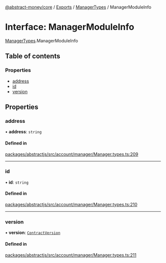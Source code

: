 [@abstract-money/core](../README.md) / [Exports](../modules.md) / [ManagerTypes](../modules/ManagerTypes.md) / ManagerModuleInfo

# Interface: ManagerModuleInfo

[ManagerTypes](../modules/ManagerTypes.md).ManagerModuleInfo

## Table of contents

### Properties

- [address](ManagerTypes.ManagerModuleInfo.md#address)
- [id](ManagerTypes.ManagerModuleInfo.md#id)
- [version](ManagerTypes.ManagerModuleInfo.md#version)

## Properties

### address

• **address**: `string`

#### Defined in

[packages/abstractjs/src/account/manager/Manager.types.ts:209](https://github.com/AbstractSDK/frontend/blob/07410073/packages/abstractjs/src/account/manager/Manager.types.ts#L209)

___

### id

• **id**: `string`

#### Defined in

[packages/abstractjs/src/account/manager/Manager.types.ts:210](https://github.com/AbstractSDK/frontend/blob/07410073/packages/abstractjs/src/account/manager/Manager.types.ts#L210)

___

### version

• **version**: [`ContractVersion`](ManagerTypes.ContractVersion.md)

#### Defined in

[packages/abstractjs/src/account/manager/Manager.types.ts:211](https://github.com/AbstractSDK/frontend/blob/07410073/packages/abstractjs/src/account/manager/Manager.types.ts#L211)
